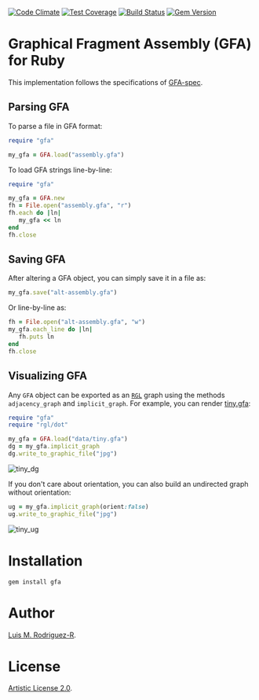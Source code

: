 [![Code Climate](https://codeclimate.com/github/lmrodriguezr/gfa/badges/gpa.svg)](https://codeclimate.com/github/lmrodriguezr/gfa)
[![Test Coverage](https://codeclimate.com/github/lmrodriguezr/gfa/badges/coverage.svg)](https://codeclimate.com/github/lmrodriguezr/gfa/coverage)
[![Build Status](https://travis-ci.org/lmrodriguezr/gfa.svg?branch=master)](https://travis-ci.org/lmrodriguezr/gfa)
[![Gem Version](https://badge.fury.io/rb/gfa.svg)](https://badge.fury.io/rb/gfa)

# Graphical Fragment Assembly (GFA) for Ruby

This implementation follows the specifications of [GFA-spec][].


## Parsing GFA

To parse a file in GFA format:

```ruby
require "gfa"

my_gfa = GFA.load("assembly.gfa")
```

To load GFA strings line-by-line:

```ruby
require "gfa"

my_gfa = GFA.new
fh = File.open("assembly.gfa", "r")
fh.each do |ln|
   my_gfa << ln
end
fh.close
```


## Saving GFA

After altering a GFA object, you can simply save it in a file as:

```ruby
my_gfa.save("alt-assembly.gfa")
```

Or line-by-line as:

```ruby
fh = File.open("alt-assembly.gfa", "w")
my_gfa.each_line do |ln|
   fh.puts ln
end
fh.close
```


## Visualizing GFA

Any `GFA` object can be exported as an [`RGL`][rgl] graph using the methods
`adjacency_graph` and `implicit_graph`. For example, you can render
[tiny.gfa](https://github.com/lmrodriguezr/gfa/raw/master/data/tiny.gfa):

```ruby
require "gfa"
require "rgl/dot"

my_gfa = GFA.load("data/tiny.gfa")
dg = my_gfa.implicit_graph
dg.write_to_graphic_file("jpg")
```

![tiny_dg](https://github.com/lmrodriguezr/gfa/raw/master/data/tiny.jpg)

If you don't care about orientation, you can also build an undirected graph
without orientation:

```ruby
ug = my_gfa.implicit_graph(orient:false)
ug.write_to_graphic_file("jpg")
```

![tiny_ug](https://github.com/lmrodriguezr/gfa/raw/master/data/tiny_undirected.jpg)


# Installation

```
gem install gfa
```


# Author

[Luis M. Rodriguez-R][lrr].


# License

[Artistic License 2.0](LICENSE).

[GFA-spec]: https://github.com/pmelsted/GFA-spec
[lrr]: http://lmrodriguezr.github.io/
[rgl]: https://github.com/monora/rgl
